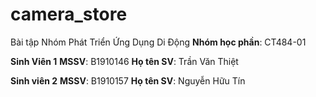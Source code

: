 # camera_store

Bài tập Nhóm Phát Triển Ứng Dụng Di Động
**Nhóm học phần**: CT484-01

**Sinh Viên 1**
**MSSV**: B1910146
**Họ tên SV**: Trần Văn Thiệt

**Sinh viên 2**
**MSSV**: B1910157
**Họ tên SV**: Nguyễn Hữu Tín

